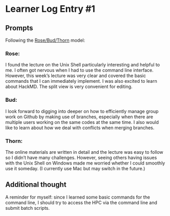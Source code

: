 # Learner Log Entry #1 

## Prompts
Following the [Rose/Bud/Thorn](https://www.panoramaed.com/blog/rose-bud-thorn-activity-and-worksheet#:~:text=%22Rose%2C%20Bud%2C%20Thorn%22%20is%20a%20mindful%20design%2D,day%2C%20week%2C%20or%20month.) model:

### Rose:
I found the lecture on the Unix Shell particularly interesting and helpful to me. I often got nervous when I had to use the command line interface. However, this week’s lecture was very clear and covered the basic commands that I can immediately implement. I was also excited to learn about HackMD. The split view is very convenient for editing. 

### Bud: 
I look forward to digging into deeper on how to efficiently manage group work on Github by making use of branches, especially when there are multiple users working on the same codes at the same time. I also would like to learn about how we deal with conflicts when merging branches.

### Thorn: 
The online materials are written in detail and the lecture was easy to follow so I didn’t have many challenges. However, seeing others having issues with the Unix Shell on Windows made me worried whether I could smoothly use it someday. (I currently use Mac but may switch in the future.)

## Additional thought
A reminder for myself: since I learned some basic commands for the command line, I should try to access the HPC via the command line and submit batch scripts.
